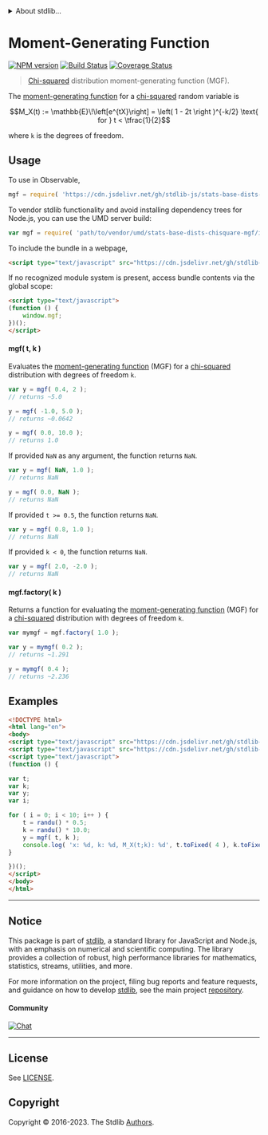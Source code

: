 <!--

@license Apache-2.0

Copyright (c) 2018 The Stdlib Authors.

Licensed under the Apache License, Version 2.0 (the "License");
you may not use this file except in compliance with the License.
You may obtain a copy of the License at

   http://www.apache.org/licenses/LICENSE-2.0

Unless required by applicable law or agreed to in writing, software
distributed under the License is distributed on an "AS IS" BASIS,
WITHOUT WARRANTIES OR CONDITIONS OF ANY KIND, either express or implied.
See the License for the specific language governing permissions and
limitations under the License.

-->


<details>
  <summary>
    About stdlib...
  </summary>
  <p>We believe in a future in which the web is a preferred environment for numerical computation. To help realize this future, we've built stdlib. stdlib is a standard library, with an emphasis on numerical and scientific computation, written in JavaScript (and C) for execution in browsers and in Node.js.</p>
  <p>The library is fully decomposable, being architected in such a way that you can swap out and mix and match APIs and functionality to cater to your exact preferences and use cases.</p>
  <p>When you use stdlib, you can be absolutely certain that you are using the most thorough, rigorous, well-written, studied, documented, tested, measured, and high-quality code out there.</p>
  <p>To join us in bringing numerical computing to the web, get started by checking us out on <a href="https://github.com/stdlib-js/stdlib">GitHub</a>, and please consider <a href="https://opencollective.com/stdlib">financially supporting stdlib</a>. We greatly appreciate your continued support!</p>
</details>

# Moment-Generating Function

[![NPM version][npm-image]][npm-url] [![Build Status][test-image]][test-url] [![Coverage Status][coverage-image]][coverage-url] <!-- [![dependencies][dependencies-image]][dependencies-url] -->

> [Chi-squared][chisquare-distribution] distribution moment-generating function (MGF).

<!-- Section to include introductory text. Make sure to keep an empty line after the intro `section` element and another before the `/section` close. -->

<section class="intro">

The [moment-generating function][mgf] for a [chi-squared][chisquare-distribution] random variable is

<!-- <equation class="equation" label="eq:chisquare_mgf" align="center" raw="M_X(t) := \mathbb{E}\!\left[e^{tX}\right] = \left( 1 - 2t \right )^{-k/2} \text{ for } t < \tfrac{1}{2}" alt="Moment-generating function (MGF) for a chi-squared distribution."> -->

```math
M_X(t) := \mathbb{E}\!\left[e^{tX}\right] = \left( 1 - 2t \right )^{-k/2} \text{ for } t < \tfrac{1}{2}
```

<!-- <div class="equation" align="center" data-raw-text="M_X(t) := \mathbb{E}\!\left[e^{tX}\right] = \left( 1 - 2t \right )^{-k/2} \text{ for } t &lt; \tfrac{1}{2}" data-equation="eq:chisquare_mgf">
    <img src="https://cdn.jsdelivr.net/gh/stdlib-js/stdlib@591cf9d5c3a0cd3c1ceec961e5c49d73a68374cb/lib/node_modules/@stdlib/stats/base/dists/chisquare/mgf/docs/img/equation_chisquare_mgf.svg" alt="Moment-generating function (MGF) for a chi-squared distribution.">
    <br>
</div> -->

<!-- </equation> -->

where `k` is the degrees of freedom.

</section>

<!-- /.intro -->

<!-- Package usage documentation. -->



<section class="usage">

## Usage

To use in Observable,

```javascript
mgf = require( 'https://cdn.jsdelivr.net/gh/stdlib-js/stats-base-dists-chisquare-mgf@v0.1.0-umd/browser.js' )
```

To vendor stdlib functionality and avoid installing dependency trees for Node.js, you can use the UMD server build:

```javascript
var mgf = require( 'path/to/vendor/umd/stats-base-dists-chisquare-mgf/index.js' )
```

To include the bundle in a webpage,

```html
<script type="text/javascript" src="https://cdn.jsdelivr.net/gh/stdlib-js/stats-base-dists-chisquare-mgf@v0.1.0-umd/browser.js"></script>
```

If no recognized module system is present, access bundle contents via the global scope:

```html
<script type="text/javascript">
(function () {
    window.mgf;
})();
</script>
```

#### mgf( t, k )

Evaluates the [moment-generating function][mgf] (MGF) for a [chi-squared][chisquare-distribution] distribution with degrees of freedom `k`.

```javascript
var y = mgf( 0.4, 2 );
// returns ~5.0

y = mgf( -1.0, 5.0 );
// returns ~0.0642

y = mgf( 0.0, 10.0 );
// returns 1.0
```

If provided `NaN` as any argument, the function returns `NaN`.

```javascript
var y = mgf( NaN, 1.0 );
// returns NaN

y = mgf( 0.0, NaN );
// returns NaN
```

If provided `t >= 0.5`, the function returns `NaN`.

```javascript
var y = mgf( 0.8, 1.0 );
// returns NaN
```

If provided `k < 0`, the function returns `NaN`.

```javascript
var y = mgf( 2.0, -2.0 );
// returns NaN
```

#### mgf.factory( k )

Returns a function for evaluating the [moment-generating function][mgf] (MGF) for a [chi-squared][chisquare-distribution] distribution with degrees of freedom `k`.

```javascript
var mymgf = mgf.factory( 1.0 );

var y = mymgf( 0.2 );
// returns ~1.291

y = mymgf( 0.4 );
// returns ~2.236
```

</section>

<!-- /.usage -->

<!-- Package usage notes. Make sure to keep an empty line after the `section` element and another before the `/section` close. -->

<section class="notes">

</section>

<!-- /.notes -->

<!-- Package usage examples. -->

<section class="examples">

## Examples

<!-- eslint no-undef: "error" -->

```html
<!DOCTYPE html>
<html lang="en">
<body>
<script type="text/javascript" src="https://cdn.jsdelivr.net/gh/stdlib-js/random-base-randu@umd/browser.js"></script>
<script type="text/javascript" src="https://cdn.jsdelivr.net/gh/stdlib-js/stats-base-dists-chisquare-mgf@v0.1.0-umd/browser.js"></script>
<script type="text/javascript">
(function () {

var t;
var k;
var y;
var i;

for ( i = 0; i < 10; i++ ) {
    t = randu() * 0.5;
    k = randu() * 10.0;
    y = mgf( t, k );
    console.log( 'x: %d, k: %d, M_X(t;k): %d', t.toFixed( 4 ), k.toFixed( 4 ), y.toFixed( 4 ) );
}

})();
</script>
</body>
</html>
```

</section>

<!-- /.examples -->

<!-- Section to include cited references. If references are included, add a horizontal rule *before* the section. Make sure to keep an empty line after the `section` element and another before the `/section` close. -->

<section class="references">

</section>

<!-- /.references -->

<!-- Section for related `stdlib` packages. Do not manually edit this section, as it is automatically populated. -->

<section class="related">

</section>

<!-- /.related -->

<!-- Section for all links. Make sure to keep an empty line after the `section` element and another before the `/section` close. -->


<section class="main-repo" >

* * *

## Notice

This package is part of [stdlib][stdlib], a standard library for JavaScript and Node.js, with an emphasis on numerical and scientific computing. The library provides a collection of robust, high performance libraries for mathematics, statistics, streams, utilities, and more.

For more information on the project, filing bug reports and feature requests, and guidance on how to develop [stdlib][stdlib], see the main project [repository][stdlib].

#### Community

[![Chat][chat-image]][chat-url]

---

## License

See [LICENSE][stdlib-license].


## Copyright

Copyright &copy; 2016-2023. The Stdlib [Authors][stdlib-authors].

</section>

<!-- /.stdlib -->

<!-- Section for all links. Make sure to keep an empty line after the `section` element and another before the `/section` close. -->

<section class="links">

[npm-image]: http://img.shields.io/npm/v/@stdlib/stats-base-dists-chisquare-mgf.svg
[npm-url]: https://npmjs.org/package/@stdlib/stats-base-dists-chisquare-mgf

[test-image]: https://github.com/stdlib-js/stats-base-dists-chisquare-mgf/actions/workflows/test.yml/badge.svg?branch=v0.1.0
[test-url]: https://github.com/stdlib-js/stats-base-dists-chisquare-mgf/actions/workflows/test.yml?query=branch:v0.1.0

[coverage-image]: https://img.shields.io/codecov/c/github/stdlib-js/stats-base-dists-chisquare-mgf/main.svg
[coverage-url]: https://codecov.io/github/stdlib-js/stats-base-dists-chisquare-mgf?branch=main

<!--

[dependencies-image]: https://img.shields.io/david/stdlib-js/stats-base-dists-chisquare-mgf.svg
[dependencies-url]: https://david-dm.org/stdlib-js/stats-base-dists-chisquare-mgf/main

-->

[chat-image]: https://img.shields.io/gitter/room/stdlib-js/stdlib.svg
[chat-url]: https://app.gitter.im/#/room/#stdlib-js_stdlib:gitter.im

[stdlib]: https://github.com/stdlib-js/stdlib

[stdlib-authors]: https://github.com/stdlib-js/stdlib/graphs/contributors

[umd]: https://github.com/umdjs/umd
[es-module]: https://developer.mozilla.org/en-US/docs/Web/JavaScript/Guide/Modules

[deno-url]: https://github.com/stdlib-js/stats-base-dists-chisquare-mgf/tree/deno
[umd-url]: https://github.com/stdlib-js/stats-base-dists-chisquare-mgf/tree/umd
[esm-url]: https://github.com/stdlib-js/stats-base-dists-chisquare-mgf/tree/esm
[branches-url]: https://github.com/stdlib-js/stats-base-dists-chisquare-mgf/blob/main/branches.md

[stdlib-license]: https://raw.githubusercontent.com/stdlib-js/stats-base-dists-chisquare-mgf/main/LICENSE

[chisquare-distribution]: https://en.wikipedia.org/wiki/Chi-squared_distribution

[mgf]: https://en.wikipedia.org/wiki/Moment-generating_function

</section>

<!-- /.links -->
